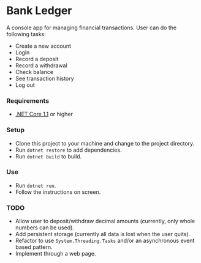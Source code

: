 
# Bank Ledger

A console app for managing financial transactions. User can do the following tasks:

* Create a new account
* Login
* Record a deposit
* Record a withdrawal
* Check balance
* See transaction history
* Log out

### Requirements
* [.NET Core 1.1](https://www.microsoft.com/net/download/dotnet-core/1.1) or higher

### Setup
* Clone this project to your machine and change to the project directory.
* Run `dotnet restore` to add dependencies.
* Run `dotnet build` to build.

### Use
* Run `dotnet run`.
* Follow the instructions on screen.

### TODO
* Allow user to deposit/withdraw decimal amounts (currently, only whole numbers can be used).
* Add persistent storage (currently all data is lost when the user quits).
* Refactor to use `System.Threading.Tasks` and/or an asynchronous event based pattern.
* Implement through a web page.
